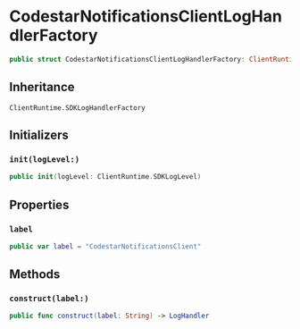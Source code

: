# CodestarNotificationsClientLogHandlerFactory

``` swift
public struct CodestarNotificationsClientLogHandlerFactory: ClientRuntime.SDKLogHandlerFactory 
```

## Inheritance

`ClientRuntime.SDKLogHandlerFactory`

## Initializers

### `init(logLevel:)`

``` swift
public init(logLevel: ClientRuntime.SDKLogLevel) 
```

## Properties

### `label`

``` swift
public var label = "CodestarNotificationsClient"
```

## Methods

### `construct(label:)`

``` swift
public func construct(label: String) -> LogHandler 
```
